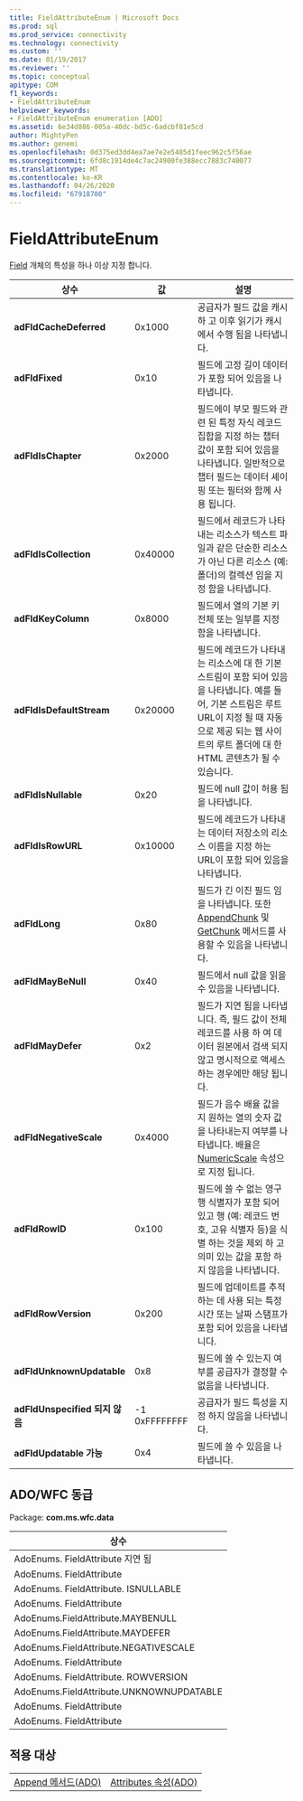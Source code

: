 ```yaml
---
title: FieldAttributeEnum | Microsoft Docs
ms.prod: sql
ms.prod_service: connectivity
ms.technology: connectivity
ms.custom: ''
ms.date: 01/19/2017
ms.reviewer: ''
ms.topic: conceptual
apitype: COM
f1_keywords:
- FieldAttributeEnum
helpviewer_keywords:
- FieldAttributeEnum enumeration [ADO]
ms.assetid: 6e34d886-005a-40dc-bd5c-6adcbf81e5cd
author: MightyPen
ms.author: genemi
ms.openlocfilehash: 0d375ed3dd4ea7ae7e2e5405d1feec962c5f56ae
ms.sourcegitcommit: 6fd8c1914de4c7ac24900fe388ecc7883c740077
ms.translationtype: MT
ms.contentlocale: ko-KR
ms.lasthandoff: 04/26/2020
ms.locfileid: "67918700"
---
```

# <a name="fieldattributeenum"></a>FieldAttributeEnum
[Field](../../../ado/reference/ado-api/field-object.md) 개체의 특성을 하나 이상 지정 합니다.  
  
|상수|값|설명|  
|--------------|-----------|-----------------|  
|**adFldCacheDeferred**|0x1000|공급자가 필드 값을 캐시 하 고 이후 읽기가 캐시에서 수행 됨을 나타냅니다.|  
|**adFldFixed**|0x10|필드에 고정 길이 데이터가 포함 되어 있음을 나타냅니다.|  
|**adFldIsChapter**|0x2000|필드에이 부모 필드와 관련 된 특정 자식 레코드 집합을 지정 하는 챕터 값이 포함 되어 있음을 나타냅니다. 일반적으로 챕터 필드는 데이터 셰이핑 또는 필터와 함께 사용 됩니다.|  
|**adFldIsCollection**|0x40000|필드에서 레코드가 나타내는 리소스가 텍스트 파일과 같은 단순한 리소스가 아닌 다른 리소스 (예: 폴더)의 컬렉션 임을 지정 함을 나타냅니다.|  
|**adFldKeyColumn**|0x8000|필드에서 열의 기본 키 전체 또는 일부를 지정 함을 나타냅니다.|  
|**adFldIsDefaultStream**|0x20000|필드에 레코드가 나타내는 리소스에 대 한 기본 스트림이 포함 되어 있음을 나타냅니다. 예를 들어, 기본 스트림은 루트 URL이 지정 될 때 자동으로 제공 되는 웹 사이트의 루트 폴더에 대 한 HTML 콘텐츠가 될 수 있습니다.|  
|**adFldIsNullable**|0x20|필드에 null 값이 허용 됨을 나타냅니다.|  
|**adFldIsRowURL**|0x10000|필드에 레코드가 나타내는 데이터 저장소의 리소스 이름을 지정 하는 URL이 포함 되어 있음을 나타냅니다.|  
|**adFldLong**|0x80|필드가 긴 이진 필드 임을 나타냅니다. 또한 [AppendChunk](../../../ado/reference/ado-api/appendchunk-method-ado.md) 및 [GetChunk](../../../ado/reference/ado-api/getchunk-method-ado.md) 메서드를 사용할 수 있음을 나타냅니다.|  
|**adFldMayBeNull**|0x40|필드에서 null 값을 읽을 수 있음을 나타냅니다.|  
|**adFldMayDefer**|0x2|필드가 지연 됨을 나타냅니다. 즉, 필드 값이 전체 레코드를 사용 하 여 데이터 원본에서 검색 되지 않고 명시적으로 액세스 하는 경우에만 해당 됩니다.|  
|**adFldNegativeScale**|0x4000|필드가 음수 배율 값을 지 원하는 열의 숫자 값을 나타내는지 여부를 나타냅니다. 배율은 [NumericScale](../../../ado/reference/ado-api/numericscale-property-ado.md) 속성으로 지정 됩니다.|  
|**adFldRowID**|0x100|필드에 쓸 수 없는 영구 행 식별자가 포함 되어 있고 행 (예: 레코드 번호, 고유 식별자 등)을 식별 하는 것을 제외 하 고 의미 있는 값을 포함 하지 않음을 나타냅니다.|  
|**adFldRowVersion**|0x200|필드에 업데이트를 추적 하는 데 사용 되는 특정 시간 또는 날짜 스탬프가 포함 되어 있음을 나타냅니다.|  
|**adFldUnknownUpdatable**|0x8|필드에 쓸 수 있는지 여부를 공급자가 결정할 수 없음을 나타냅니다.|  
|**adFldUnspecified 되지 않음**|-1 0xFFFFFFFF|공급자가 필드 특성을 지정 하지 않음을 나타냅니다.|  
|**adFldUpdatable 가능**|0x4|필드에 쓸 수 있음을 나타냅니다.|  
  
## <a name="adowfc-equivalent"></a>ADO/WFC 동급  
 Package: **com.ms.wfc.data**  
  
|상수|  
|--------------|  
|AdoEnums. FieldAttribute 지연 됨|  
|AdoEnums. FieldAttribute|  
|AdoEnums. FieldAttribute. ISNULLABLE|  
|AdoEnums. FieldAttribute|  
|AdoEnums.FieldAttribute.MAYBENULL|  
|AdoEnums.FieldAttribute.MAYDEFER|  
|AdoEnums.FieldAttribute.NEGATIVESCALE|  
|AdoEnums. FieldAttribute|  
|AdoEnums. FieldAttribute. ROWVERSION|  
|AdoEnums.FieldAttribute.UNKNOWNUPDATABLE|  
|AdoEnums. FieldAttribute|  
|AdoEnums. FieldAttribute|  
  
## <a name="applies-to"></a>적용 대상  
  
|||  
|-|-|  
|[Append 메서드(ADO)](../../../ado/reference/ado-api/append-method-ado.md)|[Attributes 속성(ADO)](../../../ado/reference/ado-api/attributes-property-ado.md)|
